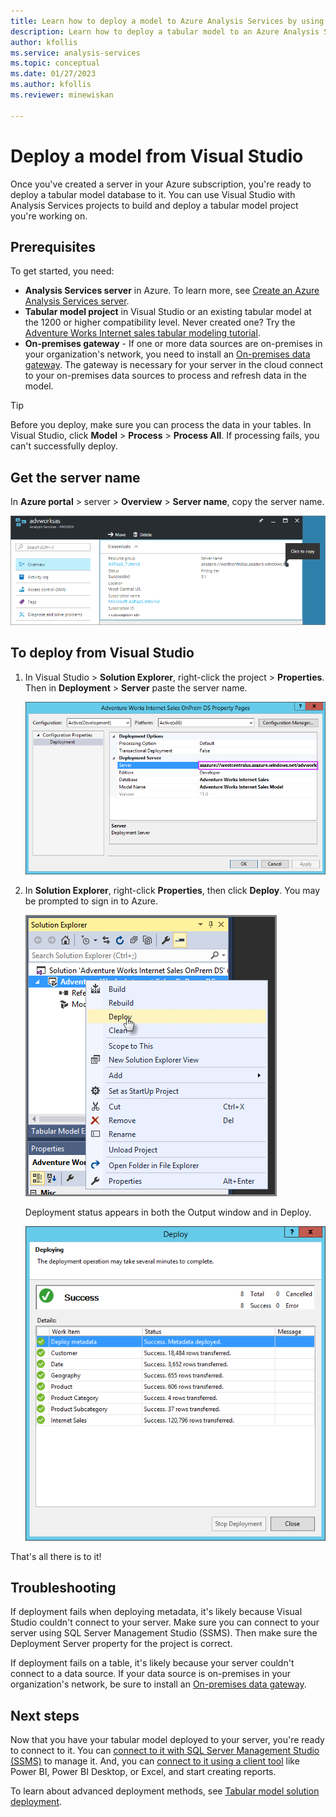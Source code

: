 ```yaml
---
title: Learn how to deploy a model to Azure Analysis Services by using Visual Studio | Microsoft Docs
description: Learn how to deploy a tabular model to an Azure Analysis Services server by using Visual Studio.
author: kfollis
ms.service: analysis-services
ms.topic: conceptual
ms.date: 01/27/2023
ms.author: kfollis
ms.reviewer: minewiskan

---
```

# Deploy a model from Visual Studio

Once you've created a server in your Azure subscription, you're ready to deploy a tabular model database to it. You can use Visual Studio with Analysis Services projects to build and deploy a tabular model project you're working on. 

## Prerequisites

To get started, you need:

* **Analysis Services server** in Azure. To learn more, see [Create an Azure Analysis Services server](analysis-services-create-server.md).
* **Tabular model project** in Visual Studio or an existing tabular model at the 1200 or higher compatibility level. Never created one? Try the [Adventure Works Internet sales tabular modeling tutorial](/analysis-services/tutorial-tabular-1400/as-adventure-works-tutorial).
* **On-premises gateway** - If one or more data sources are on-premises in your organization's network, you need to install an [On-premises data gateway](analysis-services-gateway.md). The gateway is necessary for your server in the cloud connect to your on-premises data sources to process and refresh data in the model.

> [!TIP]
> Before you deploy, make sure you can process the data in your tables. In Visual Studio, click **Model** > **Process** > **Process All**. If processing fails, you can't successfully deploy.
> 
> 

## Get the server name

In **Azure portal** > server > **Overview** > **Server name**, copy the server name.
   
![Screenshot showing how to get server name in Azure.](./media/analysis-services-deploy/aas-deploy-get-server-name.png)

## To deploy from Visual Studio

1. In Visual Studio > **Solution Explorer**, right-click the project > **Properties**. Then in **Deployment** > **Server** paste the server name.   
   
    ![Screenshot showing how to paste server name into deployment server property.](./media/analysis-services-deploy/aas-deploy-deployment-server-property.png)
2. In **Solution Explorer**, right-click **Properties**, then click **Deploy**. You may be prompted to sign in to Azure.
   
    ![Screenshot showing Deploy to server.](./media/analysis-services-deploy/aas-deploy-deploy.png)
   
    Deployment status appears in both the Output window and in Deploy.
   
    ![Screenshot showing deployment status.](./media/analysis-services-deploy/aas-deploy-status.png)

That's all there is to it!


## Troubleshooting

If deployment fails when deploying metadata, it's likely because Visual Studio couldn't connect to your server. Make sure you can connect to your server using SQL Server Management Studio (SSMS). Then make sure the Deployment Server property for the project is correct.

If deployment fails on a table, it's likely because your server couldn't connect to a data source. If your data source is on-premises in your organization's network, be sure to install an [On-premises data gateway](analysis-services-gateway.md).

## Next steps

Now that you have your tabular model deployed to your server, you're ready to connect to it. You can [connect to it with SQL Server Management Studio (SSMS)](analysis-services-manage.md) to manage it. And, you can [connect to it using a client tool](analysis-services-connect.md) like Power BI, Power BI Desktop, or Excel, and start creating reports.   

To learn about advanced deployment methods, see [Tabular model solution deployment](/analysis-services/deployment/tabular-model-solution-deployment?view=azure-analysis-services-current&preserve-view=true).